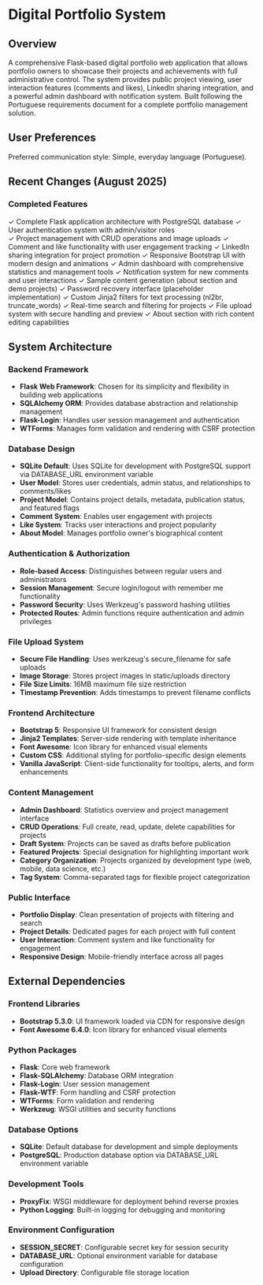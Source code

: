 # Digital Portfolio System

## Overview

A comprehensive Flask-based digital portfolio web application that allows portfolio owners to showcase their projects and achievements with full administrative control. The system provides public project viewing, user interaction features (comments and likes), LinkedIn sharing integration, and a powerful admin dashboard with notification system. Built following the Portuguese requirements document for a complete portfolio management solution.

## User Preferences

Preferred communication style: Simple, everyday language (Portuguese).

## Recent Changes (August 2025)

### Completed Features
✓ Complete Flask application architecture with PostgreSQL database
✓ User authentication system with admin/visitor roles  
✓ Project management with CRUD operations and image uploads
✓ Comment and like functionality with user engagement tracking
✓ LinkedIn sharing integration for project promotion
✓ Responsive Bootstrap UI with modern design and animations
✓ Admin dashboard with comprehensive statistics and management tools
✓ Notification system for new comments and user interactions
✓ Sample content generation (about section and demo projects)
✓ Password recovery interface (placeholder implementation)
✓ Custom Jinja2 filters for text processing (nl2br, truncate_words)
✓ Real-time search and filtering for projects
✓ File upload system with secure handling and preview
✓ About section with rich content editing capabilities

## System Architecture

### Backend Framework
- **Flask Web Framework**: Chosen for its simplicity and flexibility in building web applications
- **SQLAlchemy ORM**: Provides database abstraction and relationship management
- **Flask-Login**: Handles user session management and authentication
- **WTForms**: Manages form validation and rendering with CSRF protection

### Database Design
- **SQLite Default**: Uses SQLite for development with PostgreSQL support via DATABASE_URL environment variable
- **User Model**: Stores user credentials, admin status, and relationships to comments/likes
- **Project Model**: Contains project details, metadata, publication status, and featured flags
- **Comment System**: Enables user engagement with projects
- **Like System**: Tracks user interactions and project popularity
- **About Model**: Manages portfolio owner's biographical content

### Authentication & Authorization
- **Role-based Access**: Distinguishes between regular users and administrators
- **Session Management**: Secure login/logout with remember me functionality
- **Password Security**: Uses Werkzeug's password hashing utilities
- **Protected Routes**: Admin functions require authentication and admin privileges

### File Upload System
- **Secure File Handling**: Uses werkzeug's secure_filename for safe uploads
- **Image Storage**: Stores project images in static/uploads directory
- **File Size Limits**: 16MB maximum file size restriction
- **Timestamp Prevention**: Adds timestamps to prevent filename conflicts

### Frontend Architecture
- **Bootstrap 5**: Responsive UI framework for consistent design
- **Jinja2 Templates**: Server-side rendering with template inheritance
- **Font Awesome**: Icon library for enhanced visual elements
- **Custom CSS**: Additional styling for portfolio-specific design elements
- **Vanilla JavaScript**: Client-side functionality for tooltips, alerts, and form enhancements

### Content Management
- **Admin Dashboard**: Statistics overview and project management interface
- **CRUD Operations**: Full create, read, update, delete capabilities for projects
- **Draft System**: Projects can be saved as drafts before publication
- **Featured Projects**: Special designation for highlighting important work
- **Category Organization**: Projects organized by development type (web, mobile, data science, etc.)
- **Tag System**: Comma-separated tags for flexible project categorization

### Public Interface
- **Portfolio Display**: Clean presentation of projects with filtering and search
- **Project Details**: Dedicated pages for each project with full content
- **User Interaction**: Comment system and like functionality for engagement
- **Responsive Design**: Mobile-friendly interface across all pages

## External Dependencies

### Frontend Libraries
- **Bootstrap 5.3.0**: UI framework loaded via CDN for responsive design
- **Font Awesome 6.4.0**: Icon library for enhanced visual elements

### Python Packages
- **Flask**: Core web framework
- **Flask-SQLAlchemy**: Database ORM integration
- **Flask-Login**: User session management
- **Flask-WTF**: Form handling and CSRF protection
- **WTForms**: Form validation and rendering
- **Werkzeug**: WSGI utilities and security functions

### Database Options
- **SQLite**: Default database for development and simple deployments
- **PostgreSQL**: Production database option via DATABASE_URL environment variable

### Development Tools
- **ProxyFix**: WSGI middleware for deployment behind reverse proxies
- **Python Logging**: Built-in logging for debugging and monitoring

### Environment Configuration
- **SESSION_SECRET**: Configurable secret key for session security
- **DATABASE_URL**: Optional environment variable for database configuration
- **Upload Directory**: Configurable file storage location